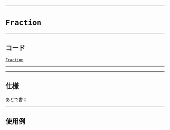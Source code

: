 _____

# `Fraction`

_____

## コード

[`Fraction`](https://github.com/titanium-22/Library_py/blob/main/Math/Fraction.py)
<!-- code=https://github.com/titanium-22/Library_py/blob/main/Math\Fraction.py -->

_____


_____

## 仕様

あとで書く

_____

## 使用例

```python
```

